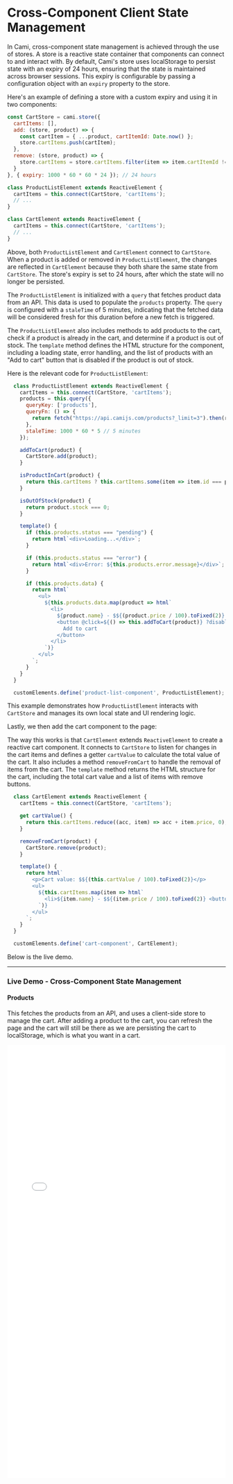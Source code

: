 # Cross-Component Client State Management

In Cami, cross-component state management is achieved through the use of stores. A store is a reactive state container that components can connect to and interact with. By default, Cami's store uses localStorage to persist state with an expiry of 24 hours, ensuring that the state is maintained across browser sessions. This expiry is configurable by passing a configuration object with an `expiry` property to the store.

Here's an example of defining a store with a custom expiry and using it in two components:

```javascript
const CartStore = cami.store({
  cartItems: [],
  add: (store, product) => {
    const cartItem = { ...product, cartItemId: Date.now() };
    store.cartItems.push(cartItem);
  },
  remove: (store, product) => {
    store.cartItems = store.cartItems.filter(item => item.cartItemId !== product.cartItemId);
  }
}, { expiry: 1000 * 60 * 60 * 24 }); // 24 hours

class ProductListElement extends ReactiveElement {
  cartItems = this.connect(CartStore, 'cartItems');
  // ...
}

class CartElement extends ReactiveElement {
  cartItems = this.connect(CartStore, 'cartItems');
  // ...
}
```

Above, both `ProductListElement` and `CartElement` connect to `CartStore`. When a product is added or removed in `ProductListElement`, the changes are reflected in `CartElement` because they both share the same state from `CartStore`. The store's expiry is set to 24 hours, after which the state will no longer be persisted.

The `ProductListElement` is initialized with a `query` that fetches product data from an API. This data is used to populate the `products` property. The `query` is configured with a `staleTime` of 5 minutes, indicating that the fetched data will be considered fresh for this duration before a new fetch is triggered.

The `ProductListElement` also includes methods to add products to the cart, check if a product is already in the cart, and determine if a product is out of stock. The `template` method defines the HTML structure for the component, including a loading state, error handling, and the list of products with an "Add to cart" button that is disabled if the product is out of stock.

Here is the relevant code for `ProductListElement`:
```javascript
  class ProductListElement extends ReactiveElement {
    cartItems = this.connect(CartStore, 'cartItems');
    products = this.query({
      queryKey: ['products'],
      queryFn: () => {
        return fetch("https://api.camijs.com/products?_limit=3").then(res => res.json())
      },
      staleTime: 1000 * 60 * 5 // 5 minutes
    });

    addToCart(product) {
      CartStore.add(product);
    }

    isProductInCart(product) {
      return this.cartItems ? this.cartItems.some(item => item.id === product.id) : false;
    }

    isOutOfStock(product) {
      return product.stock === 0;
    }

    template() {
      if (this.products.status === "pending") {
        return html`<div>Loading...</div>`;
      }

      if (this.products.status === "error") {
        return html`<div>Error: ${this.products.error.message}</div>`;
      }

      if (this.products.data) {
        return html`
          <ul>
            ${this.products.data.map(product => html`
              <li>
                ${product.name} - $${(product.price / 100).toFixed(2)}
                <button @click=${() => this.addToCart(product)} ?disabled=${this.isOutOfStock(product)}>
                  Add to cart
                </button>
              </li>
            `)}
          </ul>
        `;
      }
    }
  }

  customElements.define('product-list-component', ProductListElement);
```

This example demonstrates how `ProductListElement` interacts with `CartStore` and manages its own local state and UI rendering logic.

Lastly, we then add the cart component to the page:

The way this works is that `CartElement` extends `ReactiveElement` to create a reactive cart component. It connects to `CartStore` to listen for changes in the cart items and defines a getter `cartValue` to calculate the total value of the cart. It also includes a method `removeFromCart` to handle the removal of items from the cart. The `template` method returns the HTML structure for the cart, including the total cart value and a list of items with remove buttons.

```javascript
  class CartElement extends ReactiveElement {
    cartItems = this.connect(CartStore, 'cartItems');

    get cartValue() {
      return this.cartItems.reduce((acc, item) => acc + item.price, 0);
    }

    removeFromCart(product) {
      CartStore.remove(product);
    }

    template() {
      return html`
        <p>Cart value: $${(this.cartValue / 100).toFixed(2)}</p>
        <ul>
          ${this.cartItems.map(item => html`
            <li>${item.name} - $${(item.price / 100).toFixed(2)} <button @click=${() => this.removeFromCart(item)}>Remove</button></li>
          `)}
        </ul>
      `;
    }
  }

  customElements.define('cart-component', CartElement);
```

Below is the live demo.

<hr>

### Live Demo - Cross-Component State Management

  <article>
  <h4>Products</h4>
  <p>This fetches the products from an API, and uses a client-side store to manage the cart. After adding a product to the cart, you can refresh the page and the cart will still be there as we are persisting the cart to localStorage, which is what you want in a cart.</p>

<iframe width="100%" height="1000" src="//jsfiddle.net/kennyfrc12/qjs8c2gb/15/embedded/result/" allowfullscreen="allowfullscreen" allowpaymentrequest frameborder="0"></iframe>
